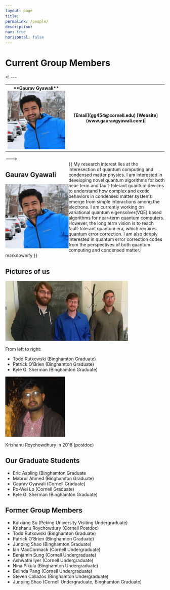 ```yaml
---
layout: page
title:
permalink: /people/
description: 
nav: true
horizontal: false
---
```


# Current Group Members
<! ---
<table>
    <tr>
    <th> **Gaurav Gyawali** <img src="/assets/img/Gaurav_Gyawali.jpg" alt="drawing" width="200"/> </th>
    <th> [Email](gg454@cornell.edu) [Website](www.gauravgyawali.com)|</th>
    </tr>
</table>
--->

<div style="clear: both;">
  <div style="float: left; margin-right 1em;">
   <h2>Gaurav Gyawali</h2>
  <img src="/assets/img/Gaurav_Gyawali.jpg" alt="Gaurav Gyawali" width="200"/>
  </div>
  <div>
    {{ My research interest lies at the interesection of quantum computing and condensed matter physics. 
    I am interested in developing novel quantum algorithms for both near-term and fault-tolerant quantum devices 
    to understand how complex and exotic behaviors in condensed matter systems emerge from simple interactions 
    among the electrons. I am currently working on variational quantum eigensolver(VQE) based algorithms for 
    near-term quantum computers. However, the long term vision is to reach fault-tolerant quantum era, which 
    requires quantum error correction. I am also deeply interested in quantum error correction codes from the 
    perspectives of both quantum computing and condensed matter.| markdownify }}
  </div>
</div>

 ## Pictures of us
 
<img src="/assets/img/Lawler_Group_Graduate Students_Fall_2016.png" alt="Todd, Kyle and Pat in 2015" height = 190 width="388" />

From left to right:
- Todd Rutkowski (Binghamton Graduate)
- Patrick O'Brien (Binghamton Graduate)
- Kyle G. Sherman (Binghamton Graduate)

<img src="/assets/img/KrishanuRoyChowdury.jpg" alt="Krishanu Roychowdhury in 2016" height=190 width=189 />

Krishanu Roychowdhury in 2016 (postdoc)

## Our Graduate Students
- Eric Aspling (Binghamton Graduate
- Mabrur Ahmed (Binghamton Graduate)
- Gaurav Gyawali (Cornell Graduate)
- Po-Wei Lo (Cornell Graduate)
- Kyle G. Sherman (Binghamton Graduate)

## Former Group Members
- Kaixiang Su (Peking University Visiting Undergraduate)
- Krishanu Roychowdury (Cornell Postdoc)
- Todd Rutkowski (Binghamton Graduate)
- Patrick O'Brien (Binghamton Graduate)
- Junping Shao (Binghamton Graduate)
- Ian MacCormack (Cornell Undergraduate)
- Benjamin Sung (Cornell Undergraduate)
- Ashwathi Iyer (Cornell Undergraduate)
- Nina Pikula (Binghamton Undergraduate)
- Belinda Pang (Cornell Undergraduate)
- Steven Collazos (Binghamton Undergraduate)
- Junping Shao (Cornell Undergraduate, Binghamton Graduate)
